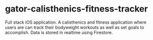 # gator-calisthenics-fitness-tracker
Full stack iOS application. A calisthenics and fitness application where users are can track their bodyweight workouts as well as set goals to accomplish. Data is stored in realtime using Firestore.
